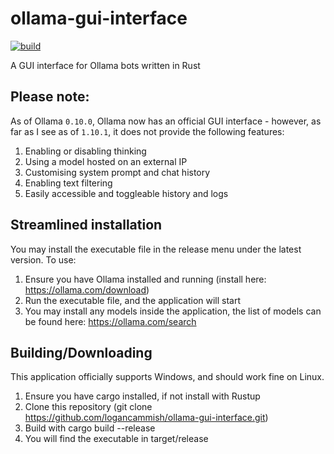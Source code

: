# ollama-gui-interface
[![build](https://github.com/logancammish/ollama-gui-interface/actions/workflows/rust.yml/badge.svg)](https://github.com/logancammish/ollama-gui-interface/actions/workflows/rust.yml)

A GUI interface for Ollama bots written in Rust


## Please note:
As of Ollama `0.10.0`, Ollama now has an official GUI interface - however, as far as I see as of `1.10.1`, it does not provide the following features:
1. Enabling or disabling thinking
2. Using a model hosted on an external IP
3. Customising system prompt and chat history
4. Enabling text filtering
5. Easily accessible and toggleable history and logs

   

## Streamlined installation

You may install the executable file in the release menu under the latest version.
To use:
1. Ensure you have Ollama installed and running (install here: https://ollama.com/download)
2. Run the executable file, and the application will start
3. You may install any models inside the application, the list of models can be found here: https://ollama.com/search 



## Building/Downloading

This application officially supports Windows, and should work fine on Linux.

1. Ensure you have cargo installed, if not install with Rustup
2. Clone this repository (git clone https://github.com/logancammish/ollama-gui-interface.git)
3. Build with cargo build --release
4. You will find the executable in target/release

